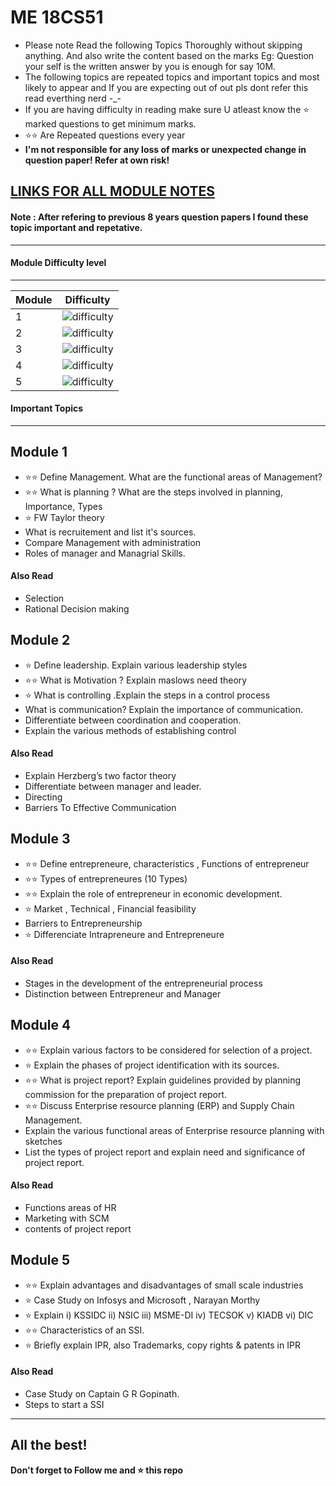
# ME 18CS51
* Please note Read the following Topics Thoroughly without skipping anything. And also write the content based on the marks Eg: Question your self is the written answer by you is enough for say 10M.
* The following topics are repeated topics and important topics and most likely to appear and If you are expecting out of out pls dont refer this read everthing nerd -_-
* If you are  having difficulty in reading make sure U atleast know the ⭐ marked questions to get minimum marks.
* ⭐⭐ Are Repeated questions every year
*  **I'm not responsible for any loss of marks or unexpected change in question paper! Refer at own risk!**

## [LINKS FOR ALL MODULE NOTES](https://github.com/adithyapaib/VTU5thSem/tree/main/ME/Notes)

#### Note : After refering to previous 8 years question papers I found these topic important and repetative. 

---

#### Module Difficulty level

---


| Module | Difficulty |
| ----------- | ----------- |
| 1 | ![difficulty](https://img.shields.io/badge/Difficulty-Hard-red) |
| 2 | ![difficulty](https://img.shields.io/badge/Difficulty-Medium-yellow) |
| 3 | ![difficulty](https://img.shields.io/badge/Difficulty-Easy-green) |
| 4 | ![difficulty](https://img.shields.io/badge/Difficulty-Medium-yellow) |
| 5 | ![difficulty](https://img.shields.io/badge/Difficulty-Easy-green) |


#### Important Topics
---

##  Module 1


- ⭐⭐ Define Management. What are the functional areas of Management?
- ⭐⭐ What is planning ? What are the steps involved in planning, Importance, Types
- ⭐ FW Taylor theory 
- What is recruitement and list it's sources.
- Compare Management with administration
- Roles of manager and Managrial Skills.

#### Also Read
- Selection
- Rational Decision making

##  Module 2
- ⭐ Define leadership. Explain various leadership styles
- ⭐⭐ What is Motivation ? Explain maslows need theory
- ⭐ What is controlling .Explain the steps in a control process
- What is communication? Explain the importance of communication.
- Differentiate between coordination and cooperation.
- Explain the various methods of establishing control

#### Also Read
- Explain Herzberg’s two factor theory
- Differentiate between manager and leader.
- Directing
- Barriers To Effective Communication


##  Module 3
- ⭐⭐ Define entrepreneure, characteristics , Functions of entrepreneur
- ⭐⭐ Types of entrepreneures (10 Types)
- ⭐⭐ Explain the role of entrepreneur in economic development.
- ⭐ Market  , Technical , Financial feasibility
- Barriers to Entrepreneurship
- ⭐ Differenciate Intrapreneure and Entrepreneure

#### Also Read
- Stages in the development of the entrepreneurial process
- Distinction between Entrepreneur and Manager

##  Module 4

- ⭐⭐ Explain various factors to be considered for selection of a project.
- ⭐ Explain the phases of project identification with its sources.
- ⭐⭐ What is project report? Explain guidelines provided by planning commission for the preparation of project report.
- ⭐⭐ Discuss Enterprise resource planning (ERP) and Supply Chain Management.
- Explain the various functional areas of Enterprise resource planning with sketches
- List the types of project report and explain need and significance of project report.

#### Also Read
- Functions areas of HR 
- Marketing with SCM
- contents of project report

##  Module 5

- ⭐⭐  Explain advantages and disadvantages of small scale industries
- ⭐ Case Study on Infosys and Microsoft , Narayan Morthy
- ⭐ Explain  i) KSSIDC ii) NSIC iii) MSME-DI iv) TECSOK v) KIADB vi) DIC
- ⭐⭐ Characteristics of an SSI.
- ⭐ Briefly explain IPR, also Trademarks, copy rights & patents in IPR


#### Also Read
- Case Study on Captain G R Gopinath.
- Steps to start a SSI

---
**All the best!**
---
**Don't forget to Follow me and ⭐ this repo**
